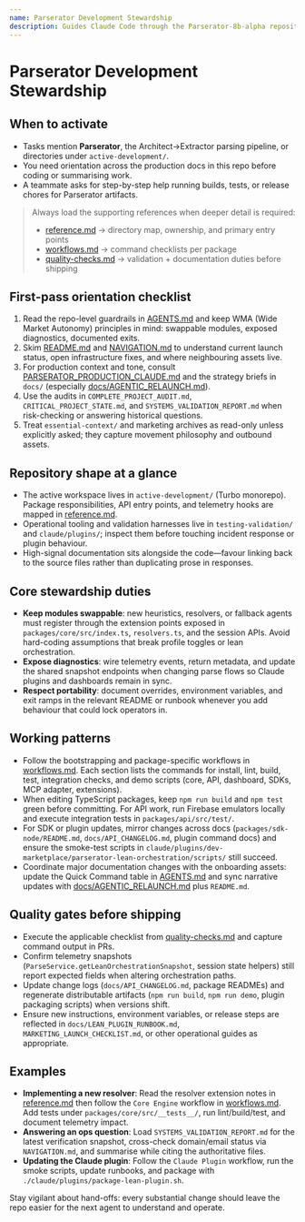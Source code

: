 ```yaml
---
name: Parserator Development Stewardship
description: Guides Claude Code through the Parserator-8b-alpha repository, covering architecture, documentation touchpoints, workflows, and validation gates. Use when answering questions about Parserator or making changes inside active-development packages, docs, or supporting operations material.
---
```


# Parserator Development Stewardship

## When to activate
- Tasks mention **Parserator**, the Architect→Extractor parsing pipeline, or directories under `active-development/`.
- You need orientation across the production docs in this repo before coding or summarising work.
- A teammate asks for step-by-step help running builds, tests, or release chores for Parserator artifacts.

> Always load the supporting references when deeper detail is required:
> - [reference.md](reference.md) → directory map, ownership, and primary entry points
> - [workflows.md](workflows.md) → command checklists per package
> - [quality-checks.md](quality-checks.md) → validation + documentation duties before shipping

## First-pass orientation checklist
1. Read the repo-level guardrails in [AGENTS.md](../../AGENTS.md) and keep WMA (Wide Market Autonomy) principles in mind: swappable modules, exposed diagnostics, documented exits.
2. Skim [README.md](../../README.md) and [NAVIGATION.md](../../NAVIGATION.md) to understand current launch status, open infrastructure fixes, and where neighbouring assets live.
3. For production context and tone, consult [PARSERATOR_PRODUCTION_CLAUDE.md](../../PARSERATOR_PRODUCTION_CLAUDE.md) and the strategy briefs in `docs/` (especially [docs/AGENTIC_RELAUNCH.md](../../docs/AGENTIC_RELAUNCH.md)).
4. Use the audits in `COMPLETE_PROJECT_AUDIT.md`, `CRITICAL_PROJECT_STATE.md`, and `SYSTEMS_VALIDATION_REPORT.md` when risk-checking or answering historical questions.
5. Treat `essential-context/` and marketing archives as read-only unless explicitly asked; they capture movement philosophy and outbound assets.

## Repository shape at a glance
- The active workspace lives in `active-development/` (Turbo monorepo). Package responsibilities, API entry points, and telemetry hooks are mapped in [reference.md](reference.md#active-development-monorepo).
- Operational tooling and validation harnesses live in `testing-validation/` and `claude/plugins/`; inspect them before touching incident response or plugin behaviour.
- High-signal documentation sits alongside the code—favour linking back to the source files rather than duplicating prose in responses.

## Core stewardship duties
- **Keep modules swappable**: new heuristics, resolvers, or fallback agents must register through the extension points exposed in `packages/core/src/index.ts`, `resolvers.ts`, and the session APIs. Avoid hard-coding assumptions that break profile toggles or lean orchestration.
- **Expose diagnostics**: wire telemetry events, return metadata, and update the shared snapshot endpoints when changing parse flows so Claude plugins and dashboards remain in sync.
- **Respect portability**: document overrides, environment variables, and exit ramps in the relevant README or runbook whenever you add behaviour that could lock operators in.

## Working patterns
- Follow the bootstrapping and package-specific workflows in [workflows.md](workflows.md). Each section lists the commands for install, lint, build, test, integration checks, and demo scripts (core, API, dashboard, SDKs, MCP adapter, extensions).
- When editing TypeScript packages, keep `npm run build` and `npm test` green before committing. For API work, run Firebase emulators locally and execute integration tests in `packages/api/src/test/`.
- For SDK or plugin updates, mirror changes across docs (`packages/sdk-node/README.md`, `docs/API_CHANGELOG.md`, plugin command docs) and ensure the smoke-test scripts in `claude/plugins/dev-marketplace/parserator-lean-orchestration/scripts/` still succeed.
- Coordinate major documentation changes with the onboarding assets: update the Quick Command table in [AGENTS.md](../../AGENTS.md) and sync narrative updates with [docs/AGENTIC_RELAUNCH.md](../../docs/AGENTIC_RELAUNCH.md) plus `README.md`.

## Quality gates before shipping
- Execute the applicable checklist from [quality-checks.md](quality-checks.md) and capture command output in PRs.
- Confirm telemetry snapshots (`ParseService.getLeanOrchestrationSnapshot`, session state helpers) still report expected fields when altering orchestration paths.
- Update change logs (`docs/API_CHANGELOG.md`, package READMEs) and regenerate distributable artifacts (`npm run build`, `npm run demo`, plugin packaging scripts) when versions shift.
- Ensure new instructions, environment variables, or release steps are reflected in `docs/LEAN_PLUGIN_RUNBOOK.md`, `MARKETING_LAUNCH_CHECKLIST.md`, or other operational guides as appropriate.

## Examples
- **Implementing a new resolver**: Read the resolver extension notes in [reference.md](reference.md#packagescore) then follow the `Core Engine` workflow in [workflows.md](workflows.md#core-engine). Add tests under `packages/core/src/__tests__/`, run lint/build/test, and document telemetry impact.
- **Answering an ops question**: Load `SYSTEMS_VALIDATION_REPORT.md` for the latest verification snapshot, cross-check domain/email status via `NAVIGATION.md`, and summarise while citing the authoritative files.
- **Updating the Claude plugin**: Follow the `Claude Plugin` workflow, run the smoke scripts, update runbooks, and package with `./claude/plugins/package-lean-plugin.sh`.

Stay vigilant about hand-offs: every substantial change should leave the repo easier for the next agent to understand and operate.
